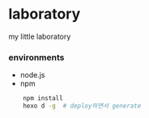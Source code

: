 # laboratory
my little laboratory

### environments
- node.js
- npm

```bash
	npm install
	hexo d -g  # deploy하면서 generate
```
